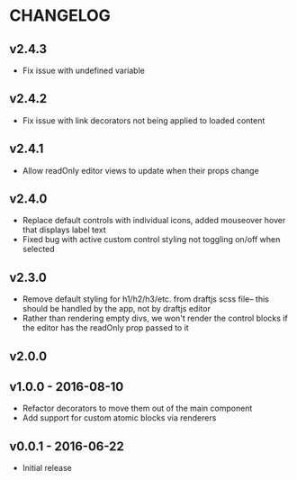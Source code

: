 CHANGELOG
=========

## v2.4.3
* Fix issue with undefined variable

## v2.4.2
* Fix issue with link decorators not being applied to loaded content

## v2.4.1
* Allow readOnly editor views to update when their props change

## v2.4.0
* Replace default controls with individual icons, added mouseover hover that displays label text
* Fixed bug with active custom control styling not toggling on/off when selected

## v2.3.0
* Remove default styling for h1/h2/h3/etc. from draftjs scss file– this should be handled by the app, not by draftjs editor
* Rather than rendering empty divs, we won't render the control blocks if the editor has the readOnly prop passed to it

## v2.0.0

## v1.0.0 - 2016-08-10

* Refactor decorators to move them out of the main component
* Add support for custom atomic blocks via renderers

## v0.0.1 - 2016-06-22

* Initial release
